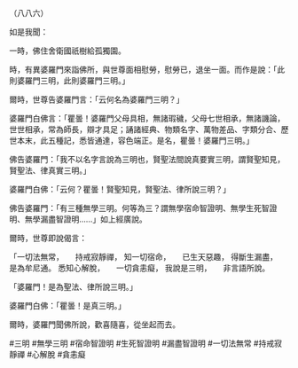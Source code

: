 （八八六）

如是我聞：

一時，佛住舍衛國祇樹給孤獨園。

時，有異婆羅門來詣佛所，與世尊面相慰勞，慰勞已，退坐一面。而作是說：「此則婆羅門三明，此則婆羅門三明。」

爾時，世尊告婆羅門言：「云何名為婆羅門三明？」

婆羅門白佛言：「瞿曇！婆羅門父母具相，無諸瑕穢，父母七世相承，無諸譏論，世世相承，常為師長，辯才具足；誦諸經典、物類名字、萬物差品、字類分合、歷世本末，此五種記，悉皆通達，容色端正。是名，瞿曇！婆羅門三明。」

佛告婆羅門：「我不以名字言說為三明也，賢聖法間說真要實三明，謂賢聖知見，賢聖法、律真實三明。」

婆羅門白佛：「云何？瞿曇！賢聖知見，賢聖法、律所說三明？」

佛告婆羅門：「有三種無學三明。何等為三？謂無學宿命智證明、無學生死智證明、無學漏盡智證明……」如上經廣說。

爾時，世尊即說偈言：

「一切法無常，　　持戒寂靜禪，
知一切宿命，　　已生天惡趣，
得斷生漏盡，　　是為牟尼通。
悉知心解脫，　　一切貪恚癡，
我說是三明，　　非言語所說。

「婆羅門！是為聖法、律所說三明。」

婆羅門白佛：「瞿曇！是真三明。」

爾時，婆羅門聞佛所說，歡喜隨喜，從坐起而去。





#三明
#無學三明
#宿命智證明
#生死智證明
#漏盡智證明
#一切法無常
#持戒寂靜禪
#心解脫
#貪恚癡
